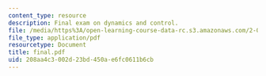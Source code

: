 ```yaml
---
content_type: resource
description: Final exam on dynamics and control.
file: /media/https%3A/open-learning-course-data-rc.s3.amazonaws.com/2-003j-dynamics-and-control-i-fall-2007/208aa4c3002d23bd450ae6fc0611b6cb_final.pdf
file_type: application/pdf
resourcetype: Document
title: final.pdf
uid: 208aa4c3-002d-23bd-450a-e6fc0611b6cb
---
```

